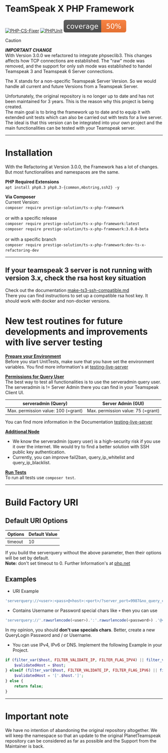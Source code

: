 # TeamSpeak X PHP Framework
[![PHP-CS-Fixer](https://github.com/Prestige-Solution/ts-x-php-framework/actions/workflows/phpcsfixer.yml/badge.svg?branch=main)](https://github.com/Prestige-Solution/ts-x-php-framework/actions/workflows/phpcsfixer.yml)
[![PHPUnit](https://github.com/Prestige-Solution/ts-x-php-framework/actions/workflows/phpunit.yml/badge.svg?branch=main)](https://github.com/Prestige-Solution/ts-x-php-framework/actions/workflows/phpunit.yml)
![Coverage](doc/coverage/coverage-badge.svg)
> [!CAUTION]
> **_IMPORTANT CHANGE_**<br>
> With Version 3.0.0 we refactored to integrate phpseclib3. This changes affects how TCP connections are established.
> The "raw" mode was removed, and the support for only ssh mode was established to handel Teamspeak 3 and Teamspeak 6 Server connections.


The X stands for a non-specific Teamspeak Server Version. So we would handle all current and future Versions from a Teamspeak Server.

Unfortunately, the original repository is no longer up to date and has not been maintained for 3 years. This is the reason why this project is being created. <br>
The main goal is to bring the framework up to date and to equip it with extended unit tests which can also be carried out with tests for a live server. <br>
The ideal is that this version can be integrated into your own project and the main functionalities can be tested with your Teamspeak server.

---

# Installation
With the Refactoring at Version 3.0.0, the Framework has a lot of changes. But most functionalities and namespaces are the same. 

**PHP Required Extensions**<br>
``apt install php8.3 php8.3-{common,mbstring,ssh2} -y``

**Via Composer**<br>
Current Version:<br>
``composer require prestige-solution/ts-x-php-framework``<br><br>
or with a specific release<br> 
``composer require prestige-solution/ts-x-php-framework:latest``<br>
``composer require prestige-solution/ts-x-php-framework:3.0.0-beta``<br><br>
or with a specific branch<br>
``composer require prestige-solution/ts-x-php-framework:dev-ts-x-refactoring-dev``

---

## If your teamspeak 3 server is not running with version 3.x, check the rsa host key situation
Check out the documentation [make-ts3-ssh-compatible.md](doc/docker/make-ts3-ssh-compatible.md)<br>
There you can find instructions to set up a compatible rsa host key. It should work with docker and non-docker versions.

# New test routines for future developments and improvements with live server testing
**<u>Prepare your Environment</u>**<br>
Before you start UnitTests, make sure that you have set the environment variables. You find more information's at [testing-live-server](doc/testing-live-server.md)

**<u>Permissions for Query User</u>**<br>
The best way to test all functionalities is to use the serveradmin query user. <br>
The serveradmin is != Server Admin there you can find in your Teamspeak Client UI. <br>

| serveradmin (Query)                 | Server Admin (GUI)                 |
|-------------------------------------|------------------------------------|
| Max. permission value: 100 (=grant) | Max. permission value: 75 (=grant) |

You can find more information in the Documentation [testing-live-server](doc/testing-live-server.md)

**<u>Additional Node</u>** <br>
- We know the serveradmin (query user) is a high-security risk if you use it over the internet. We would try to find a better solution with SSH public key authentication. <br>
- Currently, you can improve fail2ban, query_ip_whitelist and query_ip_blacklist.

**<u>Run Tests</u>**<br>
To run all tests use `composer test`. <br>

--- 

# Build Factory URI
## Default URI Options
| Options  | Default Value |
|----------|---------------|
| timeout  | 10            |

If you build the serverquery without the above parameter, then their options will be set by default. <br>
**Note:** don't set timeout to 0. Further Information's at [php.net](https://www.php.net/manual/de/function.stream-select.php)

## Examples
- URI Example
```php
'serverquery://<user>:<pass>@<host>:<port>/?server_port=9987&no_query_clients=0&timeout=30&nickname=<bot_name>'
```

- Contains Username or Password special chars like ``+`` then you can use
```php
'serverquery://'.rawurlencode(<user>).':'.rawurlencode(<password>) .'@<host>:<port>/?server_port=9987&no_query_clients=0&timeout=30'
```
In my opinion, you should **don't use specials chars**. Better, create a new QueryLogin Password and / or Username.

- You can use IPv4, IPv6 or DNS. Implement the following Example in your Project.
```php
if (filter_var($host, FILTER_VALIDATE_IP, FILTER_FLAG_IPV4) || filter_var(gethostbyname($host), FILTER_VALIDATE_IP, FILTER_FLAG_IPV4)) {
    $validatedHost = $host;
} elseif (filter_var($host, FILTER_VALIDATE_IP, FILTER_FLAG_IPV6) || filter_var(gethostbyname($host), FILTER_VALIDATE_IP, FILTER_FLAG_IPV6)) {
    $validatedHost = '['.$host.']';
} else {
    return false;
}
```

---

# Important note
We have no intention of abandoning the original repository altogether. We will keep the namespace so that an update to the original PlanetTeamspeak repository can be considered as far as possible and the Support from the Maintainer is back.
